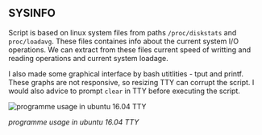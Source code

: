 <h2>SYSINFO</h2>

Script is based on linux system files from paths ```/proc/diskstats``` and ```proc/loadavg```. These files containes info about the current system I/O operations. We can extract from these files current speed of writting and reading operations and current system loadage. 

I also made some graphical interface by bash utitlities - tput and printf. These graphs are not responsive, so resizing TTY can corrupt the script. I would also advice to prompt ```clear``` in TTY before executing the script.

![programme usage in ubuntu 16.04 TTY](https://preview.ibb.co/cjeWvd/sysinfo.png)

<i>programme usage in ubuntu 16.04 TTY</i>
